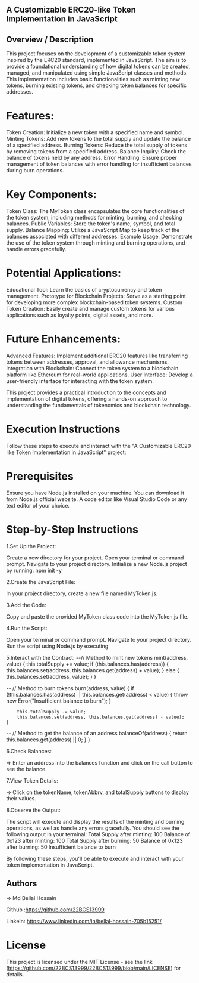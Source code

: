 ## A Customizable ERC20-like Token Implementation in JavaScript
## Overview / Description
This project focuses on the development of a customizable token system inspired by the ERC20 standard, implemented in JavaScript. The aim is to provide a foundational understanding of how digital tokens can be created, managed, and manipulated using simple JavaScript classes and methods. This implementation includes basic functionalities such as minting new tokens, burning existing tokens, and checking token balances for specific addresses.

# Features:

Token Creation: Initialize a new token with a specified name and symbol.
Minting Tokens: Add new tokens to the total supply and update the balance of a specified address.
Burning Tokens: Reduce the total supply of tokens by removing tokens from a specified address.
Balance Inquiry: Check the balance of tokens held by any address.
Error Handling: Ensure proper management of token balances with error handling for insufficient balances during burn operations.

# Key Components:

Token Class: The MyToken class encapsulates the core functionalities of the token system, including methods for minting, burning, and checking balances.
Public Variables: Store the token's name, symbol, and total supply.
Balance Mapping: Utilize a JavaScript Map to keep track of the balances associated with different addresses.
Example Usage: Demonstrate the use of the token system through minting and burning operations, and handle errors gracefully.

# Potential Applications:

Educational Tool: Learn the basics of cryptocurrency and token management.
Prototype for Blockchain Projects: Serve as a starting point for developing more complex blockchain-based token systems.
Custom Token Creation: Easily create and manage custom tokens for various applications such as loyalty points, digital assets, and more.

# Future Enhancements:

Advanced Features: Implement additional ERC20 features like transferring tokens between addresses, approval, and allowance mechanisms.
Integration with Blockchain: Connect the token system to a blockchain platform like Ethereum for real-world applications.
User Interface: Develop a user-friendly interface for interacting with the token system.

This project provides a practical introduction to the concepts and implementation of digital tokens, offering a hands-on approach to understanding the fundamentals of tokenomics and blockchain technology.

# Execution Instructions
Follow these steps to execute and interact with the "A Customizable ERC20-like Token Implementation in JavaScript" project:

# Prerequisites
Ensure you have Node.js installed on your machine. You can download it from Node.js official website.
A code editor like Visual Studio Code or any text editor of your choice.

# Step-by-Step Instructions

1.Set Up the Project:

Create a new directory for your project.
Open your terminal or command prompt.
Navigate to your project directory.
Initialize a new Node.js project by running: npm init -y

2.Create the JavaScript File:

In your project directory, create a new file named MyToken.js.

3.Add the Code:

Copy and paste the provided MyToken class code into the MyToken.js file.

4.Run the Script:

Open your terminal or command prompt.
Navigate to your project directory.
Run the script using Node.js by executing

5.Interact with the Contract:
  --// Method to mint new tokens
    mint(address, value) {
        this.totalSupply += value;
        if (this.balances.has(address)) {
            this.balances.set(address, this.balances.get(address) + value);
        } else {
            this.balances.set(address, value);
        }
    } 

--  // Method to burn tokens
    burn(address, value) {
        if (!this.balances.has(address) || this.balances.get(address) < value) {
            throw new Error("Insufficient balance to burn");
        }

        this.totalSupply -= value;
        this.balances.set(address, this.balances.get(address) - value);
    } 

--  // Method to get the balance of an address
    balanceOf(address) {
        return this.balances.get(address) || 0;
    }
}


6.Check Balances:

=> Enter an address into the balances function and click on the call button to see the balance.

7.View Token Details:

=> Click on the tokenName, tokenAbbrv, and totalSupply buttons to display their values.

8.Observe the Output:

The script will execute and display the results of the minting and burning operations, as well as handle any errors gracefully.
You should see the following output in your terminal:
Total Supply after minting: 100
Balance of 0x123 after minting: 100
Total Supply after burning: 50
Balance of 0x123 after burning: 50
Insufficient balance to burn

By following these steps, you'll be able to execute and interact with your token implementation in JavaScript.



## Authors

=> Md Bellal Hossain

Github :https://github.com/22BCS13999

LinkeIn: https://www.linkedin.com/in/bellal-hossain-705b15251/

# License
This project is licensed under the MIT License - see the link (https://github.com/22BCS13999/22BCS13999/blob/main/LICENSE) for details.
  



